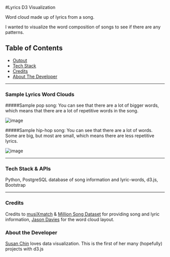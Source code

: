#Lyrics D3 Visualization

Word cloud made up of lyrics from a song.

I wanted to visualize the word composition of songs to see if there are any patterns.

## Table of Contents

* [Output](#output)
* [Tech Stack](#tech-stack)
* [Credits](#credits)
* [About The Developer](#about-me)


---------------------


### <a name="output"></a>Sample Lyrics Word Clouds


#####Sample pop song:
You can see that there are a lot of bigger words, which means that there are a lot of repetitive words in the song.

![image](https://cloud.githubusercontent.com/assets/12265692/10537775/f15e82de-73a8-11e5-801d-382bd78f6044.png)



#####Sample hip-hop song:
You can see that there are a lot of words. Some are big, but most are small, which means there are less repetitive lyrics.

![image](https://cloud.githubusercontent.com/assets/12265692/10537791/08cddbe0-73a9-11e5-8fa9-eda9680557a9.png)



-------------------


### <a name="tech-stack"></a>Tech Stack & APIs

Python, PostgreSQL database of song information and lyric-words, d3.js, Bootstrap


----------------------


### <a name="credits"></a>Credits

Credits to [musiXmatch](http://labrosa.ee.columbia.edu/millionsong/musixmatch) & [Million Song Dataset](http://labrosa.ee.columbia.edu/millionsong/) for providing song and lyric information, [Jason Davies](https://github.com/jasondavies/d3-cloud) for the word cloud layout.

### <a name="about-me"></a>About the Developer

[Susan Chin](https://www.linkedin.com/in/susanschin) loves data visualization. This is the first of her many (hopefully) projects with d3.js






